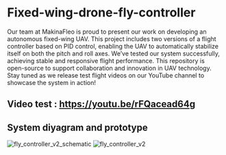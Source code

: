 # Fixed-wing-drone-fly-controller

Our team at MakinaFleo is proud to present our work on developing an autonomous fixed-wing UAV. This project includes two versions of a flight controller based on PID control, enabling the UAV to automatically stabilize itself on both the pitch and roll axes.
We’ve tested our system successfully, achieving stable and responsive flight performance. This repository is open-source to support collaboration and innovation in UAV technology.
Stay tuned as we release test flight videos on our YouTube channel to showcase the system in action!
## Video test : https://youtu.be/rFQacead64g

## System diyagram and prototype

![fly_controller_v2_schematic](https://github.com/user-attachments/assets/d4e592f4-3d72-42e5-8e83-44c06ac9cbba)
![fly_controller_v2](https://github.com/user-attachments/assets/0374b726-b344-40c0-8e7a-fcaa5b0e4a85)
